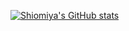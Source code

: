[![Shiomiya's GitHub stats](https://github-readme-stats.vercel.app/api?username=1163667916&count_private=true&show_icons=true)](https://github.com/anuraghazra/github-readme-stats)

<!---
1163667916/1163667916 is a ✨ special ✨ repository because its `README.md` (this file) appears on your GitHub profile.
You can click the Preview link to take a look at your changes.
--->
